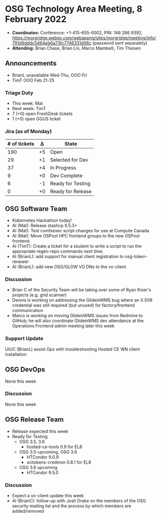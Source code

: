 # OSG Technology Area Meeting, 8 February 2022

-   **Coordinates:** Conference: +1-415-655-0002, PIN: 146 266 9392,
    <https://morgridge.webex.com/webappng/sites/morgridge/meeting/info/791d9dddc5464eb6a73fc7746331d06c> (password sent separately)
-   **Attending:** Brian Chase, Brian Lin, Marco Mambelli, Tim Theisen

## Announcements

- BrianL unavailable Wed-Thu, OOO Fri
- TimT OOO Feb 21-25

### Triage Duty

-   This week: Mat
-   Next week: TimT
-   7 (+0) open FreshDesk tickets
-   1 (+0) open GGUS ticket

### Jira (as of Monday)

| # of tickets | &Delta; | State             |
|--------------|---------|-------------------|
| 190          | +5      | Open              |
| 29           | +1      | Selected for Dev  |
| 37           | +4      | In Progress       |
| 9            | +0      | Dev Complete      |
| 6            | -1      | Ready for Testing |
| 0            | +0      | Ready for Release |

## OSG Software Team

-   Kubernetes Hackathon today!
-   AI (Mat): Release stashcp 6.5.3+
-   AI (Mat): Test cvmfsexec script changes for use at Compute Canada
-   AI (Mat): Move OSPool HPC frontend groups to the new OSPool frontend.
-   AI (TimT): Create a ticket for a student to write a script to run the appropriate regen-repo commands next time.
-   AI (BrianL): add support for manual client registration to osg-token-renewer
-   AI (BrianL): add new OSG/GLOW VO DNs to the vo-client

### Discussion

- Brian C of the Security Team will be taking over some of Ryan Kiser's projects (e.g. grid scanner)
- Dennis is working on addressing the GlideinWMS bug where an X.509 credential was still required (but unused) for
  factory/frontend communication
- Marco is working on moving GlideinWMS issues from Redmine to GitHub;
  he will also coordinate GlideinWMS dev attendance at the Operations Frontend admin meeting later this week

### Support Update

UIUC (BrianL) assist Ops with troubleshooting Hosted CE WN client installation

## OSG DevOps

None this week

### Discussion

None this week

## OSG Release Team

-   Release expected this week
-   Ready for Testing
    -   OSG 3.5, 3.6
        -   hosted-ce-tools 0.9 for EL8
    -   OSG 3.5-upcoming, OSG 3.6
        -   HTCondor 9.0.9
        -   scitokens-credmon 0.8.1 for EL8
    -   OSG 3.6 upcoming
        -   HTCondor 9.5.0

### Discussion

-   Expect a vo-client update this week
-   AI (BrianC): follow-up with Josh Drake on the members of the OSG security mailing list and the process by which
    members are added/removed
